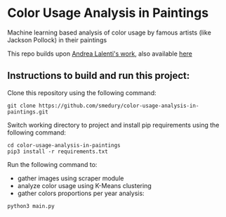 # Color Usage Analysis in Paintings

Machine learning based analysis of color usage by famous artists (like Jackson Pollock) in their paintings

This repo builds upon [Andrea Lalenti's work](https://towardsdatascience.com/clustering-pollock-1ec24c9cf447), also available [here](https://gitlab.com/andrea.ialenti/pollock-analysis/-/tree/master/)

## Instructions to build and run this project:

Clone this repository using the following command:

```console
git clone https://github.com/smedury/color-usage-analysis-in-paintings.git
```

Switch working directory to project and install pip requirements using the following command:

```console
cd color-usage-analysis-in-paintings
pip3 install -r requirements.txt
```

Run the following command to:
- gather images using scraper module 
- analyze color usage using K-Means clustering
- gather colors proportions per year analysis:

```console
python3 main.py
```